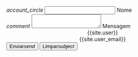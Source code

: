 <form action="https://docs.google.com/forms/d/e/1FAIpQLSem00K5ihqoUuMr53pOnxZCFxrhqC87LaxkHI4DxyAFkNh0fg/formResponse" method="post">
    <div class="input-field col s12">
        <i class="material-icons prefix">account_circle</i>
        <input id="icon_prefix" type="text" class="validate" name="entry.460529804" required>
        <label for="icon_prefix">Nome</label>
    </div>
    <div class="input-field col s12">
        <i class="material-icons prefix">comment</i>
        <textarea id="textarea1" class="materialize-textarea" name="entry.1651581134" required></textarea>
        <label for="textarea1">Mensagem</label>
           <div class="background"></div>
            <center><span class="white-text name">{{site.user}}</span></center>
            <center><span class="white-text email">{{site.user_email}}</span></center>
  </div>
    <div class="row center">
        <button class="btn waves-effect waves-light" type="submit" name="submit">Enviar<i class="material-icons right">send</i></button>
        <button class="btn waves-effect waves-light" type="reset" name="reset">Limpar<i class="material-icons right">subject</i></button>
    </div>
</form>
<!--
-->